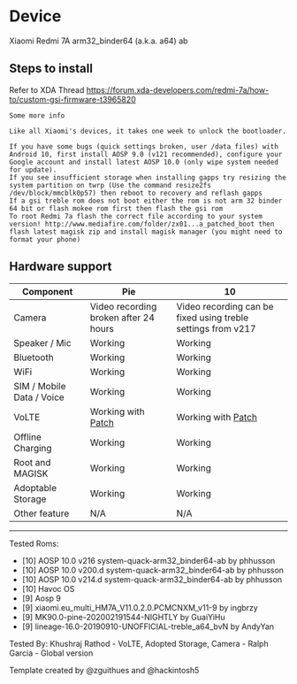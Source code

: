 # Device

Xiaomi Redmi 7A arm32_binder64 (a.k.a. a64) ab

## Steps to install
Refer to XDA Thread
https://forum.xda-developers.com/redmi-7a/how-to/custom-gsi-firmware-t3965820

    Some more info

    Like all Xiaomi's devices, it takes one week to unlock the bootloader.

    If you have some bugs (quick settings broken, user /data files) with Android 10, first install AOSP 9.0 (v121 recommended), configure your Google account and install latest AOSP 10.0 (only wipe system needed for update).
    If you see insufficient storage when installing gapps try resizing the system partition on twrp (Use the command resize2fs /dev/block/mmcblk0p57) then reboot to recovery and reflash gapps
    If a gsi treble rom does not boot either the rom is not arm 32 binder 64 bit or flash mokee rom first then flash the gsi rom
    To root Redmi 7a flash the correct file according to your system version! http://www.mediafire.com/folder/zx01...a_patched_boot then flash latest magisk zip and install magisk manager (you might need to format your phone)

## Hardware support

| Component                 |      Pie                             |              10                |
|---------------------------|--------------------------------------|--------------------------------|
| Camera                    | Video recording broken after 24 hours| Video recording can be fixed using treble settings from v217|
| Speaker / Mic             | Working                              | Working                       |
| Bluetooth                 | Working                              | Working                       |
| WiFi                      | Working                              | Working                       |
| SIM / Mobile Data / Voice | Working                              | Working                       |
| VoLTE                     | Working with [Patch]                 | Working with [Patch]          |
| Offline Charging          | Working                              | Working                       |
| Root and MAGISK           | Working                              | Working                       |
| Adoptable Storage         | Working                              | Working                       |
| Other feature             | N/A                                  | N/A                           |
---

Tested Roms:

- [10] AOSP 10.0 v216 system-quack-arm32_binder64-ab by phhusson
- [10] AOSP 10.0 v200.d system-quack-arm32_binder64-ab by phhusson
- [10] AOSP 10.0 v214.d system-quack-arm32_binder64-ab by phhusson
- [10] Havoc OS
- [9] Aosp 9
- [9] xiaomi.eu_multi_HM7A_V11.0.2.0.PCMCNXM_v11-9 by ingbrzy
- [9] MK90.0-pine-202002191544-NIGHTLY by GuaiYiHu
- [9] lineage-16.0-20190910-UNOFFICIAL-treble_a64_bvN by AndyYan

Tested By: Khushraj Rathod - VoLTE, Adopted Storage, Camera - Ralph Garcia - Global version
           
Template created by @zguithues and @hackintosh5

[Patch]: https://github.com/KhushrajRathod/VoLTE-Fix